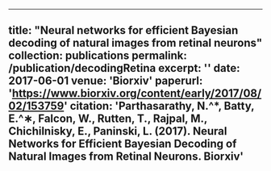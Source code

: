 
---
title: "Neural networks for efficient Bayesian decoding of natural images from retinal neurons"
collection: publications
permalink: /publication/decodingRetina
excerpt: ''
date: 2017-06-01
venue: 'Biorxiv'
paperurl: 'https://www.biorxiv.org/content/early/2017/08/02/153759'
citation: 'Parthasarathy, N.^*, Batty, E.^∗, Falcon, W., Rutten, T., Rajpal, M., Chichilnisky, E., Paninski, L. (2017). Neural
Networks for Efficient Bayesian Decoding of Natural Images from Retinal Neurons. Biorxiv'
---

